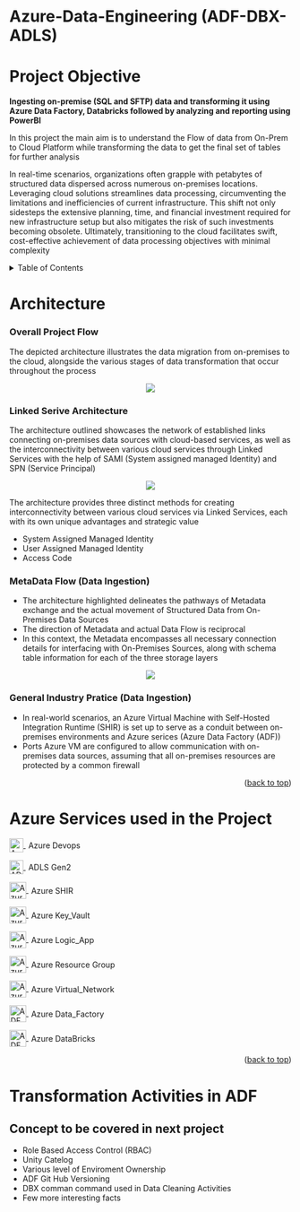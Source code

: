 # Azure-Data-Engineering (ADF-DBX-ADLS)
<a name="readme-top"></a>
# Project Objective
**Ingesting on-premise (SQL and SFTP) data and transforming it using Azure Data Factory, Databricks followed by analyzing and reporting using PowerBI**

In this project the main aim is to understand the Flow of data from On-Prem to Cloud Platform while transforming the data to get the final set of tables for further analysis

In real-time scenarios, organizations often grapple with petabytes of structured data dispersed across numerous on-premises locations. Leveraging cloud solutions streamlines data processing, circumventing the limitations and inefficiencies of current infrastructure. This shift not only sidesteps the extensive planning, time, and financial investment required for new infrastructure setup but also mitigates the risk of such investments becoming obsolete. Ultimately, transitioning to the cloud facilitates swift, cost-effective achievement of data processing objectives with minimal complexity

<!-- TABLE OF CONTENTS -->
<details>
  <summary>Table of Contents</summary>
  <ol>
    <li>
      <a href="#about-the-project">About The Project</a>
      <ul>
        <li><a href="#built-with">Built With</a></li>
      </ul>
    </li>
    <li>
      <a href="#getting-started">Getting Started</a>
      <ul>
        <li><a href="#prerequisites">Prerequisites</a></li>
        <li><a href="#installation">Installation</a></li>
      </ul>
    </li>
    <li><a href="#usage">Usage</a></li>
    <li><a href="#roadmap">Roadmap</a></li>
    <li><a href="#contributing">Contributing</a></li>
    <li><a href="#license">License</a></li>
    <li><a href="#contact">Contact</a></li>
    <li><a href="#acknowledgments">Acknowledgments</a></li>
  </ol>
</details>

# Architecture

### Overall Project Flow 
The depicted architecture illustrates the data migration from on-premises to the cloud, alongside the various stages of data transformation that occur throughout the process

<p align="center">
  <img src="https://github.com/IndraT97/Azure-Data-Engineering-ADF-DBX-CI-CD/blob/master/Images/Project%20Architecture.png">
</p>

### Linked Serive Architecture
The architecture outlined showcases the network of established links connecting on-premises data sources with cloud-based services, as well as the interconnectivity between various cloud services through Linked Services with the help of SAMI (System assigned managed Identity) and SPN (Service Principal)

<p align="center">
  <img src="https://github.com/IndraT97/Azure-Data-Engineering-ADF-DBX-CI-CD/blob/master/Images/Linked_Service.png">
</p>

The architecture provides three distinct methods for creating interconnectivity between various cloud services via Linked Services, each with its own unique advantages and strategic value

* System Assigned Managed Identity
* User Assigned Managed Identity
* Access Code

### MetaData Flow (Data Ingestion)
* The architecture highlighted delineates the pathways of Metadata exchange and the actual movement of Structured Data from On-Premises Data Sources
* The direction of Metadata and actual Data Flow is reciprocal
* In this context, the Metadata encompasses all necessary connection details for interfacing with On-Premises Sources, along with schema table information for each of the three storage layers

<p align="center">
  <img src="https://github.com/IndraT97/Azure-Data-Engineering-ADF-DBX-CI-CD/blob/master/Images/MetaData%20Flow.png">
</p>

### General Industry Pratice (Data Ingestion) 

* In real-world scenarios, an Azure Virtual Machine with Self-Hosted Integration Runtime (SHIR) is set up to serve as a conduit between on-premises environments and Azure serices (Azure Data Factory (ADF))
* Ports Azure VM are configured to allow communication with on-premises data sources, assuming that all on-premises resources are protected by a common firewall

<p align="right">(<a href="#readme-top">back to top</a>)</p>

# Azure Services used in the Project

<p>
  <a href="https://learn.microsoft.com/en-us/azure/devops/?view=azure-devops" target="_blank" rel="noreferrer">
    <img src="https://code.benco.io/icon-collection/azure-icons/Azure-DevOps.svg" alt="Azure DevOps" width="25" height="25" style="vertical-align:middle;"/>
  </a>
  <span style="vertical-align:middle; line-height:normal; display:inline-block; margin-left:5px;">Azure Devops</span>
</p>

<p>
  <a href="https://learn.microsoft.com/en-us/azure/storage/blobs/data-lake-storage-introduction" target="_blank" rel="noreferrer">
    <img src="https://code.benco.io/icon-collection/azure-icons/Data-Lake-Storage-Gen1.svg" alt="ADLS Gen2" width="25" height="25" style="vertical-align:middle;"/>
  </a>
  <span style="vertical-align:middle; line-height:normal; display:inline-block; margin-left:5px;">ADLS Gen2</span>
</p>

<p>
  <a href="https://learn.microsoft.com/en-us/azure/data-factory/create-self-hosted-integration-runtime?tabs=data-factory" target="_blank" rel="noreferrer">
    <img src="https://code.benco.io/icon-collection/azure-icons/App-Service-Plans.svg" alt="Azure SHIR" width="30" height="30" style="vertical-align:middle;"/>
  </a>
  <span style="vertical-align:middle; line-height:normal; display:inline-block; margin-left:5px;">Azure SHIR</span>
</p>

<p>
  <a href="https://learn.microsoft.com/en-us/azure/key-vault/" target="_blank" rel="noreferrer">
    <img src="https://code.benco.io/icon-collection/azure-icons/Key-Vaults.svg" alt="Azure Key_Vault" width="30" height="30" style="vertical-align:middle;"/>
  </a>
  <span style="vertical-align:middle; line-height:normal; display:inline-block; margin-left:5px;">Azure Key_Vault</span>
</p>

<p>
  <a href="https://learn.microsoft.com/en-us/azure/logic-apps/" target="_blank" rel="noreferrer">
    <img src="https://code.benco.io/icon-collection/azure-icons/Logic-Apps.svg" alt="Azure Logic_App" width="30" height="30" style="vertical-align:middle;"/>
  </a>
  <span style="vertical-align:middle; line-height:normal; display:inline-block; margin-left:5px;">Azure Logic_App</span>
</p>

<p>
  <a href="https://learn.microsoft.com/en-us/azure/azure-resource-manager/management/manage-resource-groups-portal" target="_blank" rel="noreferrer">
    <img src="https://code.benco.io/icon-collection/azure-icons/Resource-Groups.svg" alt="Azure Resource Group" width="30" height="30" style="vertical-align:middle;"/>
  </a>
  <span style="vertical-align:middle; line-height:normal; display:inline-block; margin-left:5px;">Azure Resource Group</span>
</p>

<p>
  <a href="https://learn.microsoft.com/en-us/azure/virtual-network/" target="_blank" rel="noreferrer">
    <img src="https://code.benco.io/icon-collection/azure-icons/Virtual-Networks-(Classic).svg" alt="Azure Virtual Network" width="30" height="30" style="vertical-align:middle;"/>
  </a>
  <span style="vertical-align:middle; line-height:normal; display:inline-block; margin-left:5px;">Azure Virtual_Network</span>
</p>

<p>
  <a href="https://learn.microsoft.com/en-us/azure/virtual-network/" target="_blank" rel="noreferrer">
    <img src="https://code.benco.io/icon-collection/azure-icons/Data-Factory.svg" alt="ADF" width="30" height="30" style="vertical-align:middle;"/>
  </a>
  <span style="vertical-align:middle; line-height:normal; display:inline-block; margin-left:5px;">Azure Data_Factory</span>
</p>

<p>
  <a href="https://learn.microsoft.com/en-us/azure/virtual-network/" target="_blank" rel="noreferrer">
    <img src="https://code.benco.io/icon-collection/azure-icons/Data-Factory.svg" alt="ADF" width="30" height="30" style="vertical-align:middle;"/>
  </a>
  <span style="vertical-align:middle; line-height:normal; display:inline-block; margin-left:5px;">Azure DataBricks</span>
</p>

<p align="right">(<a href="#readme-top">back to top</a>)</p>

# Transformation Activities in ADF 

## Concept to be covered in next project

* Role Based Access Control (RBAC)
* Unity Catelog
* Various level of Enviroment Ownership
* ADF Git Hub Versioning
* DBX comman command used in Data Cleaning Activities
* Few more interesting facts
